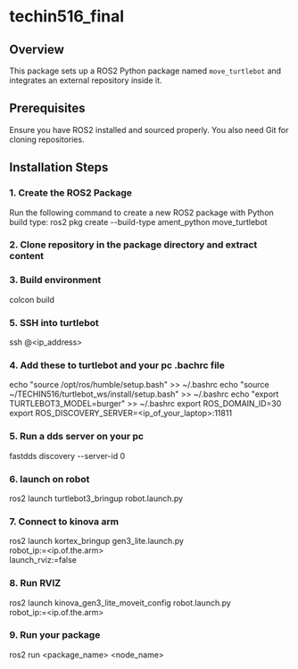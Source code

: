 # techin516_final

## Overview
This package sets up a ROS2 Python package named `move_turtlebot` and integrates an external repository inside it.

## Prerequisites
Ensure you have ROS2 installed and sourced properly. You also need Git for cloning repositories.

## Installation Steps

### 1. Create the ROS2 Package
Run the following command to create a new ROS2 package with Python build type:
ros2 pkg create --build-type ament_python move_turtlebot

### 2. Clone repository in the package directory and extract content

### 3. Build environment
colcon build

### 5. SSH into turtlebot
ssh <username>@<ip_address>

### 4. Add these to turtlebot and your pc .bachrc file
echo "source /opt/ros/humble/setup.bash" >> ~/.bashrc
echo "source ~/TECHIN516/turtlebot_ws/install/setup.bash" >> ~/.bashrc
echo "export TURTLEBOT3_MODEL=burger" >> ~/.bashrc
export ROS_DOMAIN_ID=30
export ROS_DISCOVERY_SERVER=<ip_of_your_laptop>:11811

### 5. Run a dds server on your pc
fastdds discovery --server-id 0

### 6. launch on robot
ros2 launch turtlebot3_bringup robot.launch.py

### 7. Connect to kinova arm
ros2 launch kortex_bringup gen3_lite.launch.py \
robot_ip:=<ip.of.the.arm> \
launch_rviz:=false

### 8. Run RVIZ
ros2 launch kinova_gen3_lite_moveit_config robot.launch.py \
robot_ip:=<ip.of.the.arm>

### 9. Run your package
ros2 run <package_name> <node_name>
